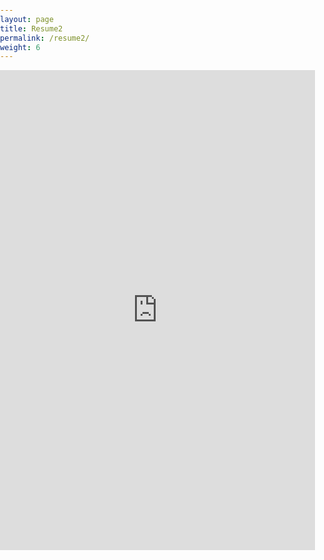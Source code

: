 ```yaml
---
layout: page
title: Resume2
permalink: /resume2/
weight: 6
---
```

<body style="margin:0px;padding:0px;overflow:hidden">
    <iframe src="https://drive.google.com/file/d/1VaLFWxw76L5tQ-dMLTVog0GxQH-FU8Og/preview" height="768"
    style="position:relative; width:100%; border:none;" frameborder="0"></iframe>
</body>